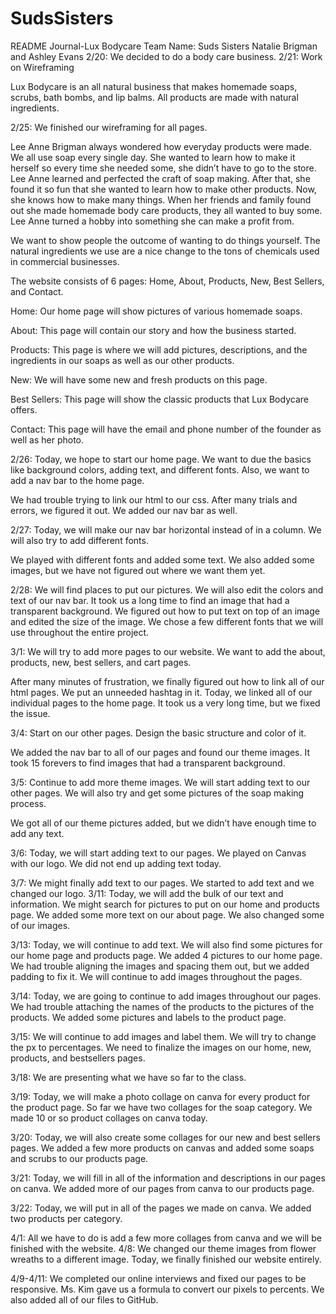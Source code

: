 # SudsSisters
README Journal-Lux Bodycare
Team Name: Suds Sisters
Natalie Brigman and Ashley Evans
2/20: We decided to do a body care business.
2/21: Work on Wireframing

Lux Bodycare is an all natural business that makes homemade soaps, scrubs, bath bombs, and lip balms. All products are made with natural ingredients. 

2/25: We finished our wireframing for all pages.

Lee Anne Brigman always wondered how everyday products were made. We all use soap every single day. She wanted to learn how to make it herself so every time she needed some, she didn’t have to go to the store. Lee Anne learned and perfected the craft of soap making. After that, she found it so fun that she wanted to learn how to make other products. Now, she knows how to make many things. When her friends and family found out she made homemade body care products, they all wanted to buy some. Lee Anne turned a hobby into something she can make a profit from.

We want to show people the outcome of wanting to do things yourself. The natural ingredients we use are a nice change to the tons of chemicals used in commercial businesses.

The website consists of 6 pages: Home, About, Products, New, Best Sellers, and Contact.

Home: Our home page will show pictures of various homemade soaps.

About: This page will contain our story and how the business started.

Products: This page is where we will add pictures, descriptions, and the ingredients in our soaps as well as our other products.

New: We will have some new and fresh products on this page.

Best Sellers: This page will show the classic products that Lux Bodycare offers.

Contact: This page will have the email and phone number of the founder as well as her photo.

2/26: Today, we hope to start our home page. We want to due the basics like background colors, adding text, and different fonts. Also, we want to add a nav bar to the home page.


We had trouble trying to link our html to our css. After many trials and errors, we figured it out. We added our nav bar as well. 

2/27: Today, we will make our nav bar horizontal instead of in a column. We will also try to add different fonts.

We played with different fonts and added some text. We also added some images, but we have not figured out where we want them yet. 

2/28: We will find places to put our pictures. We will also edit the colors and text of our nav bar.
It took us a long time to find an image that had a transparent background.
We figured out how to put text on top of an image and edited the size of the image. We chose a few different fonts that we will use throughout the entire project. 



3/1: We will try to add more pages to our website. We want to add the about, products, new, best sellers, and cart pages.

After many minutes of frustration, we finally figured out how to link all of our html pages. We put an unneeded hashtag in it. Today, we linked all of our individual pages to the home page. It took us a very long time, but we fixed the issue.

3/4: Start on our other pages. Design the basic structure and color of it.

We added the nav bar to all of our pages and found our theme images. It took 15 forevers to find images that had a transparent background. 

3/5: Continue to add more theme images. We will start adding text to our other pages. We will also try and get some pictures of the soap making process.

We got all of our theme pictures added, but we didn’t have enough time to add any text.

3/6: Today, we will start adding text to our pages. We played on Canvas with our logo. We did not end up adding text today. 

3/7: We might finally add text to our pages. We started to add text and we changed our logo.
3/11: Today, we will add the bulk of our text and information. We might search for pictures to put on our home and products page. 
We added some more text on our about page. We also changed some of our images.

3/13: Today, we will continue to add text. We will also find some pictures for our home page and products page. 
We added 4 pictures to our home page. We had trouble aligning the images and spacing them out, but we added padding to fix it. We will continue to add images throughout the pages.

3/14: Today, we are going to continue to add images throughout our pages. 
We had trouble attaching the names of the products to the pictures of the products. We added some pictures and labels to the product page.

3/15: We will continue to add images and label them. We will try to change the px to percentages. We need to finalize the images on our home, new, products, and bestsellers pages.

3/18: We are presenting what we have so far to the class.

3/19: Today, we will make a photo collage on canva for every product for the product page. So far we have two collages for the soap category.
We made 10 or so product collages on canva today.

3/20: Today, we will also create some collages for our new and best sellers pages.
We added a few more products on canvas and added some soaps and scrubs to our products page.

3/21: Today, we will fill in all of the information and descriptions in our pages on canva. 
We added more of our pages from canva to our products page.

3/22: Today, we will put in all of the pages we made on canva.
We added two products per category.

4/1: All we have to do is add a few more collages from canva and we will be finished with the website.
4/8: We changed our theme images from flower wreaths to a different image.
Today, we finally finished our website entirely.

4/9-4/11: We completed our online interviews and fixed our pages to be responsive. Ms. Kim gave us a formula to convert our pixels to percents. We also added all of our files to GitHub.
